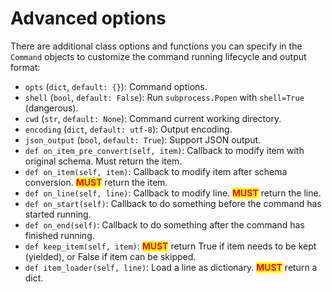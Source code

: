 # Advanced options

There are additional class options and functions you can specify in the `Command` objects to customize the command running lifecycle and output format:

* `opts` (`dict`, `default: {}`): Command options.
* `shell` (`bool`, `default: False`): Run `subprocess.Popen` with `shell=True` (dangerous).
* `cwd` (`str`, `default: None`): Command current working directory.
* `encoding` (`dict`, `default: utf-8`): Output encoding.
* `json_output` (`bool`, `default: True`): Support JSON output.
* `def on_item_pre_convert(self, item)`: Callback to modify item with original schema. Must return the item.
* `def on_item(self, item)`: Callback to modify item after schema conversion. <mark style="color:red;">**MUST**</mark> return the item.
* `def on_line(self, line)`: Callback to modify line. <mark style="color:red;">**MUST**</mark> return the line.
* `def on_start(self)`: Callback to do something before the command has started running.
* `def on_end(self)`: Callback to do something after the command has finished running.
* `def keep_item(self, item)`: <mark style="color:red;">**MUST**</mark> return True if item needs to be kept (yielded), or False if item can be skipped.
* `def item_loader(self, line)`: Load a line as dictionary. <mark style="color:red;">**MUST**</mark> return a dict.
